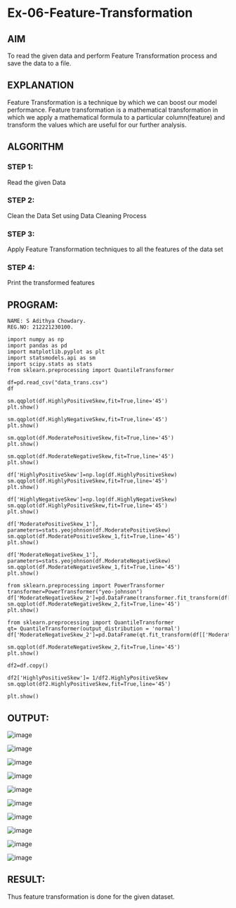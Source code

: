 # Ex-06-Feature-Transformation

## AIM

To read the given data and perform Feature Transformation process and save the data to a file.

## EXPLANATION

Feature Transformation is a technique by which we can boost our model performance. Feature transformation is a mathematical transformation in which we apply a mathematical formula to a particular column(feature) and transform the values which are useful for our further analysis.

## ALGORITHM

### STEP 1:
Read the given Data

### STEP 2:
Clean the Data Set using Data Cleaning Process

### STEP 3:
Apply Feature Transformation techniques to all the features of the data set

### STEP 4:
Print the transformed features

## PROGRAM:
```
NAME: S Adithya Chowdary.
REG.NO: 212221230100.
```
```
import numpy as np
import pandas as pd
import matplotlib.pyplot as plt
import statsmodels.api as sm
import scipy.stats as stats
from sklearn.preprocessing import QuantileTransformer

df=pd.read_csv("data_trans.csv")
df

sm.qqplot(df.HighlyPositiveSkew,fit=True,line='45')
plt.show()

sm.qqplot(df.HighlyNegativeSkew,fit=True,line='45')
plt.show()

sm.qqplot(df.ModeratePositiveSkew,fit=True,line='45')
plt.show()

sm.qqplot(df.ModerateNegativeSkew,fit=True,line='45')
plt.show()

df['HighlyPositiveSkew']=np.log(df.HighlyPositiveSkew)
sm.qqplot(df.HighlyPositiveSkew,fit=True,line='45')
plt.show()

df['HighlyNegativeSkew']=np.log(df.HighlyNegativeSkew)
sm.qqplot(df.HighlyPositiveSkew,fit=True,line='45')
plt.show()

df['ModeratePositiveSkew_1'], parameters=stats.yeojohnson(df.ModeratePositiveSkew)
sm.qqplot(df.ModeratePositiveSkew_1,fit=True,line='45')
plt.show()

df['ModerateNegativeSkew_1'], parameters=stats.yeojohnson(df.ModerateNegativeSkew)
sm.qqplot(df.ModerateNegativeSkew_1,fit=True,line='45')
plt.show()

from sklearn.preprocessing import PowerTransformer
transformer=PowerTransformer("yeo-johnson")
df['ModerateNegativeSkew_2']=pd.DataFrame(transformer.fit_transform(df[['ModerateNegativeSkew']]))
sm.qqplot(df.ModerateNegativeSkew_2,fit=True,line='45')
plt.show()

from sklearn.preprocessing import QuantileTransformer
qt= QuantileTransformer(output_distribution = 'normal')
df['ModerateNegativeSkew_2']=pd.DataFrame(qt.fit_transform(df[['ModerateNegativeSkew']]))

sm.qqplot(df.ModerateNegativeSkew_2,fit=True,line='45')
plt.show()

df2=df.copy()

df2['HighlyPositiveSkew']= 1/df2.HighlyPositiveSkew
sm.qqplot(df2.HighlyPositiveSkew,fit=True,line='45')

plt.show()
```

## OUTPUT:
![image](https://user-images.githubusercontent.com/94154683/197689770-3a3eaeb0-893e-44c8-8f68-44e32a2649b0.png)

![image](https://user-images.githubusercontent.com/94154683/197689814-3694160d-908f-4231-a0db-650ff010af04.png)

![image](https://user-images.githubusercontent.com/94154683/197689850-6e468f71-c5b0-47b8-ac0d-b867332e873f.png)

![image](https://user-images.githubusercontent.com/94154683/197689891-94aeffa0-8937-455c-871e-6c7ddfa8ff51.png)

![image](https://user-images.githubusercontent.com/94154683/197689932-daa0397d-917c-40e0-859b-62ce48cd7d8f.png)

![image](https://user-images.githubusercontent.com/94154683/197689974-df9a8993-a064-4a73-9564-0e9bb3b7d61e.png)

![image](https://user-images.githubusercontent.com/94154683/197690077-9970da20-7ff7-4b8b-bf25-0aa8478de4ea.png)

![image](https://user-images.githubusercontent.com/94154683/197690168-8e6c3d09-2046-4f34-b404-2f3a55de7781.png)

![image](https://user-images.githubusercontent.com/94154683/197690206-127a5a92-b62f-4456-9d54-61b3fc83e642.png)

![image](https://user-images.githubusercontent.com/94154683/197690242-c3a3e2e2-9150-45ba-a9c3-5fb35ad47407.png)


## RESULT:
Thus feature transformation is done for the given dataset.
